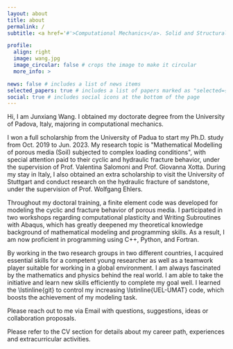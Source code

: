 ```yaml
---
layout: about
title: about
permalink: /
subtitle: <a href='#'>Computational Mechanics</a>. Solid and Structural Mechanics 

profile:
  align: right
  image: wang.jpg
  image_circular: false # crops the image to make it circular
  more_info: >

news: false # includes a list of news items
selected_papers: true # includes a list of papers marked as "selected={true}"
social: true # includes social icons at the bottom of the page
---
```


Hi, I am Junxiang Wang. I obtained my doctorate degree from the University of Padova, Italy, majoring in computational mechanics.

I won a full scholarship from the University of Padua to start my Ph.D. study
from Oct. 2019 to Jun. 2023. My research topic is "Mathematical Modelling of
porous media (Soil) subjected to complex loading conditions", with special attention
paid to their cyclic and hydraulic fracture behavior, under the supervision of
Prof.  Valentina Salomoni and Prof. Giovanna Xotta. During my stay in Italy, I
also obtained an extra scholarship to visit the University of Stuttgart and conduct
research on the hydraulic fracture of sandstone, under the supervision of Prof. Wolfgang Ehlers. 

Throughout my doctoral training, a finite element code  was developed for modeling the cyclic and
fracture behavior of porous media.  I participated in two workshops regarding computational plasticity
and Writing Subroutines with Abaqus, which has greatly deepened my theoretical
knowledge background of mathematical modeling and programming skills. As a result, I am now proficient in programming using C++, Python, and Fortran.

By working in the two research
groups in two different countries, I acquired essential skills for a competent
young researcher as well as a teamwork player suitable for working in a global environment. I am always fascinated by the mathematics and physics behind the real world.   I am able to take the initiative and learn new
skills efficiently to complete my goal well.  I learned the
\lstinline{git}  to control my increasing \lstinline{UEL-UMAT} code, which 
boosts the achievement of my modeling task.   

Please reach out to me via Email with questions, suggestions, ideas or collaboration proposals.

Please refer to the CV section for details about my career path, experiences and extracurricular activities.

